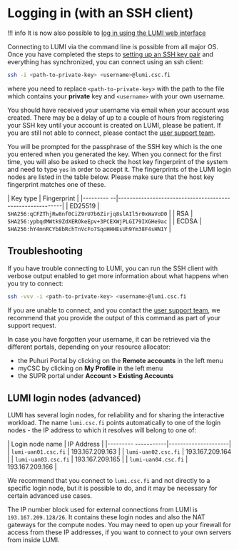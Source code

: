 <!-- [terms-of-use]: https://www.lumi-supercomputer.eu/lumi-general-terms-of-use_1-0/
[support-account]: https://lumi-supercomputer.eu/user-support/need-help/account/
[myaccessid-profile]: https://mms.myaccessid.org/profile/
[mycsc-profile]: https://my.csc.fi/
[puttygen]: https://www.puttygen.com/#How_to_use_PuTTYgen
[support]: https://lumi-supercomputer.eu/user-support/need-help/
[registration]: ../accounts/registration.md
[connecting]: ../connecting/connecting_.md
[website-getstarted]: https://lumi-supercomputer.eu/get-started/
[jump-ssh-key]: #logging-in
[eidas-eduid]: https://puhuri.neic.no/user_guides/myaccessid_registration/ -->

[helpdesk]: ../helpdesk/index.md
[setup-ssh-key]: ../firststeps/SSH-keys.md


# Logging in (with an SSH client)

!!! info
	It is now also possible to [log in using the LUMI web interface](./loggingin-webui.md) 

Connecting to LUMI via the command line is possible from all major OS. Once you
have completed the steps to [setting up an SSH key pair][setup-ssh-key] and
everything has synchronized, you can connect using an ssh client:

```bash
ssh -i <path-to-private-key> <username>@lumi.csc.fi
```

where you need to replace `<path-to-private-key>` with the path to the file
which contains your **private** key and `<username>` with your own
username.

You should have received your username via email when your account was created.
There may be a delay of up to a couple of hours from registering your SSH key
until your account is created on LUMI, please be patient. If you are still not
able to connect, please contact the [user support team][helpdesk].

You will be prompted for the passphrase of the SSH key which is the one you
entered when you generated the key. When you connect for the first time, you
will also be asked to check the host key fingerprint of the system and need to
type `yes` in order to accept it. The fingerprints of the LUMI login nodes are
listed in the table below. Please make sure that the host key fingerprint
matches one of these.

| Key type   | Fingerprint                                              |
|--------- --|----------------------------------------------------------|
| ED25519    | `SHA256:qCFZThjRw8nf0CiZ9rU7b6Zirjq8slAIl5r0xWaVoD0`     |
| RSA        | `SHA256:ypbqdMWtk9ZdXEROkeEpv+3PCEXWjPLGI79IXGHe9ac`     |
| ECDSA      | `SHA256:hY4mnRCYb8bRchTnVcFo7SqoHHHEsUh9Ym38F4sHN1Y`     |

## Troubleshooting

If you have trouble connecting to LUMI, you can run the SSH client with verbose
output enabled to get more information about what happens when you try to connect:

```bash
ssh -vvv -i <path-to-private-key> <username>@lumi.csc.fi
```

If you are unable to connect, and you contact the [user support team][helpdesk],
we recommend that you provide the output of this command as part of your
support request.

In case you have forgotten your username, it can be retrieved via the different
portals, depending on your resource allocator:

- the Puhuri Portal by clicking on the **Remote accounts** in the left menu
- myCSC by clicking on **My Profile** in the left menu
- the SUPR portal under **Account > Existing Accounts**


## LUMI login nodes (advanced)

LUMI has several login nodes, for reliability and for sharing the interactive workload. The name `lumi.csc.fi` points automatically to one of the login nodes - the IP address to which it resolves will belong to one of:

| Login node name     | IP Address          |
|--------- -----------|---------------------|
| `lumi-uan01.csc.fi` | 193.167.209.163     |
| `lumi-uan02.csc.fi` | 193.167.209.164     |
| `lumi-uan03.csc.fi` | 193.167.209.165     |
| `lumi-uan04.csc.fi` | 193.167.209.166     |

We recommend that you connect to `lumi.csc.fi` and not directly to a specific login node, but it is possible to do, and it may be necessary for certain advanced use cases.

The IP number block used for external connections from LUMI is `193.167.209.128/26`.
It contains these login nodes and also the NAT gateways for the compute nodes.
You may need to open up your firewall for access from these IP addresses,
if you want to connect to your own servers from inside LUMI.
